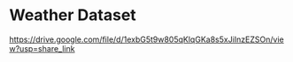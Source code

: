 # Weather Dataset

https://drive.google.com/file/d/1exbG5t9w805qKlqGKa8s5xJiInzEZSOn/view?usp=share_link
